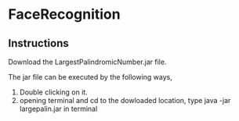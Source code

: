 # FaceRecognition
## Instructions

Download the LargestPalindromicNumber.jar file.

The jar file can be executed by the following ways,
1) Double clicking on it.
2) opening terminal and cd to the dowloaded location,
   type java -jar largepalin.jar in terminal


